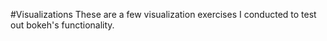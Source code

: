 #Visualizations
These are a few visualization exercises I conducted to test out bokeh's functionality.